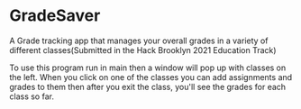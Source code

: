 # GradeSaver
A Grade tracking app that manages your overall grades in a variety of different classes(Submitted in the Hack Brooklyn 2021 Education Track)


To use this program run in main
then a window will pop up with classes on the left.
When you click on one of the classes you can add assignments and grades to them
then after you exit the class, you'll see the grades for each class so far.
